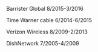 Barrister Global
8/2015-3/2016

Time Warner cable
6/2014-6/2015

Verizon Wireless
8/2009-2/2013

DishNetwork
7/2005-4/2009
